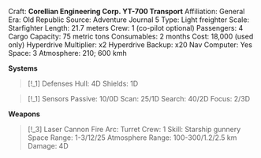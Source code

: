 Craft: **Corellian Engineering Corp. YT-700 Transport**
Affiliation: General
Era: Old Republic
Source: Adventure Journal 5
Type: Light freighter
Scale: Starfighter
Length: 21.7 meters
Crew: 1 (co-pilot optional)
Passengers: 4
Cargo Capacity: 75 metric tons
Consumables: 2 months
Cost: 18,000 (used only)
Hyperdrive Multiplier: x2
Hyperdrive Backup: x20
Nav Computer: Yes
Space: 3
Atmosphere: 210; 600 kmh

**Systems**
> [!_1] Defenses
> Hull: 4D
> Shields: 1D

> [!_1] Sensors
> Passive: 10/0D
> Scan: 25/1D
> Search: 40/2D
> Focus: 2/3D

**Weapons**
> [!_3] Laser Cannon
> Fire Arc: Turret
> Crew: 1
> Skill: Starship gunnery
> Space Range: 1-3/12/25
> Atmosphere Range: 100-300/1.2/2.5 km
> Damage: 4D